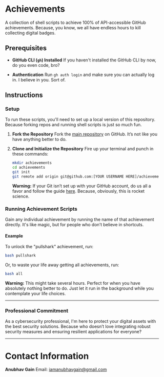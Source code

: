 # Achievements

A collection of shell scripts to achieve 100% of API-accessible GitHub achievements. Because, you know, we all have endless hours to kill collecting digital badges.

## Prerequisites

- **GitHub CLI (`gh`) Installed**
  If you haven't installed the GitHub CLI by now, do you even code, bro?

- **Authentication**
  Run `gh auth login` and make sure you can actually log in. I believe in you. Sort of.

## Instructions

### Setup

To run these scripts, you'll need to set up a local version of this repository. Because forking repos and running shell scripts is just so much fun.

1. **Fork the Repository**
   Fork the [main repository](https://github.com/nathanielop/achievements) on GitHub. It’s not like you have anything better to do.

2. **Clone and Initialize the Repository**
   Fire up your terminal and punch in these commands:

   ```bash
   mkdir achievements
   cd achievements
   git init
   git remote add origin git@github.com:[YOUR USERNAME HERE]/achievements.git
   ```

   **Warning:** If your Git isn’t set up with your GitHub account, do us all a favor and follow the guide [here](https://docs.github.com/en/authentication/connecting-to-github-with-ssh/about-ssh). Because, obviously, this is rocket science.

### Running Achievement Scripts

Gain any individual achievement by running the name of that achievement directly. It's like magic, but for people who don’t believe in shortcuts.

#### Example

To unlock the "pullshark" achievement, run:

```bash
bash pullshark
```

Or, to waste your life away getting all achievements, run:

```bash
bash all
```

**Warning:** This might take several hours. Perfect for when you have absolutely nothing better to do. Just let it run in the background while you contemplate your life choices.

---

### Professional Commitment

As a cybersecurity professional, I'm here to protect your digital assets with the best security solutions. Because who doesn’t love integrating robust security measures and ensuring resilient applications for everyone?

---

# Contact Information

**Anubhav Gain**
Email: [iamanubhavgain@gmail.com](mailto:iamanubhavgain@gmail.com)
